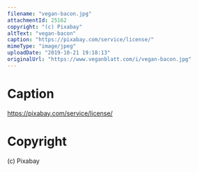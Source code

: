 ```yaml
---
filename: "vegan-bacon.jpg"
attachmentId: 25162
copyright: "(c) Pixabay"
altText: "vegan-bacon"
caption: "https://pixabay.com/service/license/"
mimeType: "image/jpeg"
uploadDate: "2019-10-21 19:18:13"
originalUrl: "https://www.veganblatt.com/i/vegan-bacon.jpg"
---
```


# Caption

https://pixabay.com/service/license/

# Copyright

(c) Pixabay
